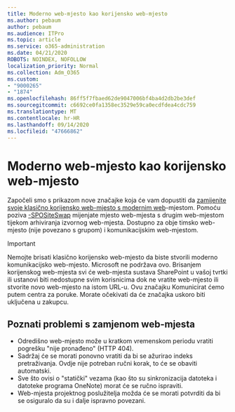 ```yaml
---
title: Moderno web-mjesto kao korijensko web-mjesto
ms.author: pebaum
author: pebaum
ms.audience: ITPro
ms.topic: article
ms.service: o365-administration
ms.date: 04/21/2020
ROBOTS: NOINDEX, NOFOLLOW
localization_priority: Normal
ms.collection: Adm_O365
ms.custom:
- "9000265"
- "1874"
ms.openlocfilehash: 86ff5f7fbaed62de9047006bf4ba4d2db2be3def
ms.sourcegitcommit: c6692ce0fa1358ec3529e59ca0ecdfdea4cdc759
ms.translationtype: MT
ms.contentlocale: hr-HR
ms.lasthandoff: 09/14/2020
ms.locfileid: "47666862"
---
```

# <a name="modern-site-as-root-site"></a>Moderno web-mjesto kao korijensko web-mjesto

Započeli smo s prikazom nove značajke koja će vam dopustiti da [zamijenite svoje klasično korijensko web-mjesto s modernim web](https://docs.microsoft.com/sharepoint/modern-root-site)-mjestom. Pomoću poziva [-SPOSiteSwap](https://docs.microsoft.com/powershell/module/sharepoint-online/invoke-spositeswap?view=sharepoint-ps) mijenjate mjesto web-mjesta s drugim web-mjestom tijekom arhiviranja izvornog web-mjesta. Dostupno za obje timsko web-mjesto (nije povezano s grupom) i komunikacijskim web-mjestom.

>[!Important]
> Nemojte brisati klasično korijensko web-mjesto da biste stvorili moderno komunikacijsko web-mjesto. Microsoft ne podržava ovo. Brisanjem korijenskog web-mjesta svi će web-mjesta sustava SharePoint u vašoj tvrtki ili ustanovi biti nedostupne svim korisnicima dok ne vratite web-mjesto ili stvorite novo web-mjesto na istom URL-u. Ovu značajku Komunicirat ćemo putem centra za poruke. Morate očekivati da će značajka uskoro biti uključena u zakupcu.

## <a name="known-issues-with-swapping-sites"></a>Poznati problemi s zamjenom web-mjesta
- Odredišno web-mjesto može u kratkom vremenskom periodu vratiti pogrešku "nije pronađeno" (HTTP 404).
- Sadržaj će se morati ponovno vratiti da bi se ažurirao indeks pretraživanja. Ovdje nije potreban ručni korak, to će se obaviti automatski.
- Sve što ovisi o "statički" vezama (kao što su sinkronizacija datoteka i datoteke programa OneNote) morat će se ručno ispraviti.
- Web-mjesta projektnog poslužitelja možda će se morati potvrditi da bi se osiguralo da su i dalje ispravno povezani. 
